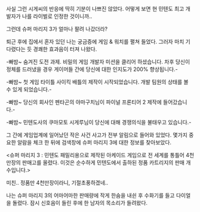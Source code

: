 사실 그런 시게씨의 반응에 딱히 기분이 나쁘진 않았다. 어떻게 보면 현 민텐도 최고 개발자가 나를 라이벌로 인정한 것이니까..

그런데 슈퍼 마리지 3가 얼마나 팔려 나갔더라? 

퇴근 후에 집에서 혼자 있던 나는 궁금증에 게임 & 워치를 펼쳐 들었다. 그러자 마치 기다렸다는 듯 경쾌한 효과음이 터져 나왔다.

-빠밤~ 숨겨진 도전 과제. 비밀의 게임 개발자 미션을 클리어 하셨습니다. 차후 당신이 정체를 드러냈을 경우 게이머들 간에 당신에 대한 인지도가 200% 향상됩니다.-

-빠밤~ 첫 게임 타이틀 사이킥 배틀의 제작이 시작되었습니다. 개발 팀원의 상태를 볼 수 있게 되었습니다.-

-빠밤~ 당신의 회사인 펜타곤의 야마구치님이 파이널 프론티어 2 제작에 들어갔습니다.-

-빠밤~ 민텐도사의 쿠마모토 시게루님이 당신에 대해 경쟁의식을 불태우고 있습니다.-

그 간에 게임업계에 일어났던 작은 사건 사고가 전부 알림으로 들어와 있었다. 몇가지 중요한 알람을 체크 한 뒤에 검색창에 슈퍼 마리지 3에 대한 정보를 찾아보았다.

<슈퍼 마리지 3 : 민텐도 패밀리용으로 제작된 아케이드 게임으로 전 세계를 통틀어 4천만장의 판매고를 올렸다. 이것은 순수하게 민텐도에서 출하된 정품 카트리지의 판매 개수입니다.>

미친.. 정품만 4천만장이라니, 기절초풍하겠네.. 

나는 슈퍼 마리지 3의 어마어마한 판매량에 작게 한숨을 내쉰 후 수화기를 들고 다이얼을 돌렸다. 잠시 신호음이 들린 후에 한 남자의 목소리가 들려왔다.